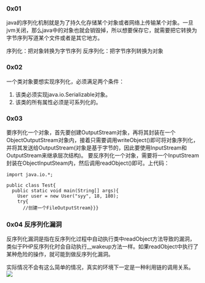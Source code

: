 ### 0x01

java的序列化机制就是为了持久化存储某个对象或者网络上传输某个对象。一旦jvm关闭，那么java中的对象也就会销毁掉，所以想要保存它，就需要把它转换为字节序列写道某个文件或者是其它地方。

序列化：把对象转换为字节序列
反序列化：把字节序列转换为对象

### 0x02

一个类对象要想实现序列化，必须满足两个条件：
1. 该类必须实现java.io.Serializable对象。
2. 该类的所有属性必须是可系列化的。

### 0x03

要序列化一个对象，首先要创建OutputStream对象，再将其封装在一个ObjectOutputStream对象内，接着只需要调用writeObject()即可将对象序列化，并将其发送给OutputStream(对象是基于字节的，因此要使用InputStream和OutputStream来继承层次结构)。
要反序列化一个对象，需要将一个InputStream封装在ObjectInputSteam内，然后调用readObject()即可。上代码：

```
import java.io.*;

public class Test{
  public static void main(String[] args){
    User user = new User("syy", 18, 180);
    try{
      //创建一个FileOutputStream}}}
```
### 0x04 反序列化漏洞
反序列化漏洞是指在反序列化过程中自动执行类中readObject方法导致的漏洞，类似于PHP反序列化时会自动执行__wakeup方法一样。如果readObject中执行了某种危险的操作，就可能到做反序列化漏洞。

实际情况不会有这么简单的情况，真实的环境下一定是一种利用链的调用关系。
![](../Asstes/java1.jpg)

